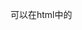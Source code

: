可以在html中的<script>标签下直接编写js脚本,或者使用<script>标签的src引入外部脚本



基本语法:大致和Java一样

    1.每个语句以;结束，语句块用{...},//注释
    2.let 只在自身所在的{}花括号内起作用,且let不允许在相同作用域内，重复声明同一个变量，否则报错,即一个花括号里let只能声明一次.
      var声明函数内的局部变量.
      const 表常量
      变量前什么都不加,表全局变量
      不区分整数和浮点数，统一用Number表示
    3.JavaScript允许对任意数据类型做比较.==比较，它会自动转换数据类型再比较，很多时候，不同类型见比较会得到非常诡异的结果；===比较，它不会自动转换数据类型，如果数据类型不一致，返回false，如果一致，再比较
    4.[]数组,可以包括任意数据类型.也可以通过Array()函数实现数组.索引的起始值为0.字符串也是数组(不可变数组)
    5.JavaScript的对象是一组由键-值组成的无序集合.eg:var person={name:'Bob',age:20}
    JavaScript对象的所有属性都是字符串，不过属性对应的值可以是任意数据类型。访问属性是通过.操作符完成,也可以通过用['xxx']来访问
    6.function abs(x),function来定义函数,允许传入任意个参数而不影响调用，因此传入的参数比定义的参数多也没有问题.
    关键字arguments，它只在函数内部起作用，并且永远指向当前函数的调用者传入的所有参数。
    关键字rest参数只能写在最后，前面用...标识,表示可变参数数组
    7.lambda表达式 var fn = x => x * x ,fn为返回值,x为参数,x*x是返回表达式
    8.js允许先使用,后声明,即声明可以在任何地方.但在js文件开头写"use strict",启动严格模式,不允许使用未定义的变量
    9.方法名或变量名前加下划线 _ 不是js的要求,只是约定俗成的表示这是应该私有的变量或方法
    10.在方法或变量名前加 exports.XXX 或者 使用 module.exports=XXX,来暴露这个方法或变量为全局可用.要使用时,为了便于区分全局和本地,js中需要使用 require('全局变量或方法所在文件.js')来引进这个js文件.或者是html中使用script标签引入那个js文件.有点像java的import,就是写着有些别扭.
    11.js是支持函数式编程的,即 var 变量=function(),变量就绑定这个函数方法,而且传递这个绑定变量时,可以不需要传入参数.如:
      var aaa=function(a,b){console.log("a:"+a);console.log("b:"+b);}
      var bbb=function(a){console.log("a:"+a);a(1,2);console.log("a:"+a(3,4));}
      bbb(aaa);

数据类型:

6 种不同的数据类型：string,number,boolean,object(Object,Date,Array),function,symbol. 2 种空类型:null(对象或值为空) 和 undefind(类或方法未定义,没声明)
    Number() 转换为数字， String() 转换为字符串， Boolean() 转化为布尔值。
    typeof 获得 JavaScript 变量的数据类型 eg:typeof "mimu" 结果:string
    instanceof 判断 JavaScript 变量的数据类型是否和某种类型相同.但是对于对象是(Array,Date)的比较,会不唯一,即和Array比较会返回true,和Object比较也会返回true.建议还是使用constructor eg:"mimu" instanceof string 结果:true
    constructor 属性返回所有 JavaScript 变量的构造函数。

字符串:
    可以像数组一样通过下标查询单独字符,但无法修改,所有的字符串操作,不会改变原有字符串的内容，而是返回一个新字符串

    var lower = "Hello".toLowerCase()//字符串全部变为小写
    var uper = "hello".toUpperCase()//字符串全部变为大写
    indexOf()//会搜索指定字符串出现的位置
    substring()//返回指定索引区间的子串
    正则表达式通常用于两个字符串方法 : search() 和 replace()。

数组:[]
    直接给Array的length赋一个新的值会导致Array大小的变化.
    Array可以通过索引把对应的元素修改为新的值.如果通过索引赋值时，索引超过了范围，同样会引起Array大小的变化.

    indexOf()//来搜索一个指定的元素的位置
    slice()//截取Array的部分元素，然后返回一个新的Array
    push()//向Array的末尾添加若干元素
    pop()//则把Array的最后一个元素删除掉
    unshift()//往Array的头部添加若干元素
    shift()//把Array的第一个元素删掉
    sort()//对当前Array进行排序
    reverse()//反转数组
    splice()//从指定的索引开始删除若干元素，然后再从该位置添加若干元素 eg:arr.splice(2, 3, 'Google', 'Facebook');//从索引2开始删3个数,并添加'Google', 'Facebook'
    concat()//把当前的Array和另一个Array连接起来，并返回一个新的Array.(注意,该方法自动将多维降为一维)
    join()//把当前Array的每个元素都用指定的字符串连接起来,返回一个字符串 eg:['A', 'B', 'C', 1, 2, 3].join('-'); // 'A-B-C-1-2-3'

set:
    创建:new Set()
    add()//添加
    delete()//删除

Map或Dictionary:{}

    set('键',value)和get('键')来添加和获得
    has('键')//判断存在

对象:
    js对象是键值对的容器.如:var person={name:"蔡徐坤",age:50,like:function(){return "唱,跳,rap,打篮球";}}
    用in判断一个属性存在.
json:
    JSON.stringify(对象);序列化为json
    JSON.parse("...");反序列化,解析为对象

比较运算符:
    ==    等于
    ===   绝对等于(值和类型均相等)
    !=    不等于
    !==   不绝对等于(值或者类型不相等,或者都不相等)

输出打印:
    console.log(XXX) 和安卓的Log.d差不多

弹出警告框:
    alert("XXXX");  和安卓的toast差不多

HTML DOM:
    当网页被加载时，浏览器会创建页面的文档对象模型（Document Object Model）.Document 对象是 HTML 文档的根节点。通过可编程的对象模型，JavaScript 获得了足够的能力来创建动态的 HTML。(请查看"DOM结构图")
    提示：Document 对象是 Window 对象的一部分，可通过 window.document 属性对其进行访问。

    查找HTML元素:
    一/通过id查找: var x=document.getElementById("intro"); //找id为intro的标签
    二/通过标签名查找: var y=x.getElementsByTagName("p");//查找所有 P 标签
    三/通过类名查找: var x=document.getElementsByClassName("intro"); //查找class='intro'的标签

点击事件:
    window.document.getElementById("id名").onclick=function(){ ...... };

define定义:
    define([module-name], [array-of-dependencies], module-factory-or-object);
    第一个参数,模块名称,可省略.
    第二个参数,所依赖的模块,可省略.
    第三个参数,模块的实现,或js对象

window.customElements.define自定义标签:
    window.customElements.define("标签名称",标签类或标签的js实现)
